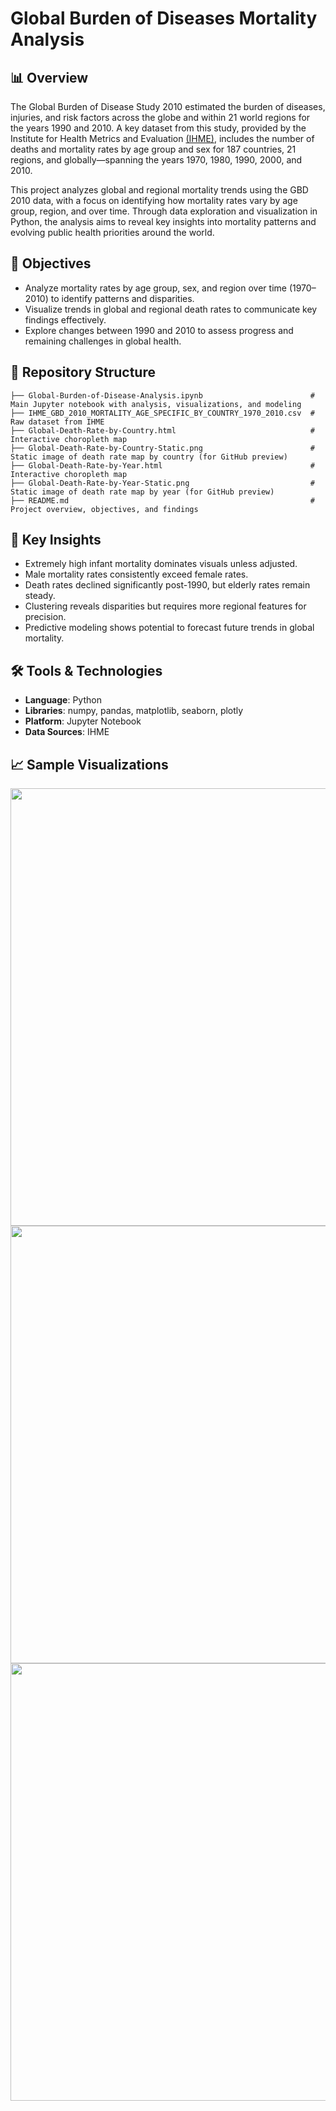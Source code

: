 # Global Burden of Diseases Mortality Analysis

## 📊 Overview
The Global Burden of Disease Study 2010 estimated the burden of diseases, injuries, and risk factors across the globe and within 21 world regions for the years 1990 and 2010. A key dataset from this study, provided by the Institute for Health Metrics and Evaluation [(IHME)](https://ghdx.healthdata.org/record/ihme-data/gbd-2010-mortality-results-1970-2010), includes the number of deaths and mortality rates by age group and sex for 187 countries, 21 regions, and globally—spanning the years 1970, 1980, 1990, 2000, and 2010.

This project analyzes global and regional mortality trends using the GBD 2010 data, with a focus on identifying how mortality rates vary by age group, region, and over time. Through data exploration and visualization in Python, the analysis aims to reveal key insights into mortality patterns and evolving public health priorities around the world.

## 🎯 Objectives  
- Analyze mortality rates by age group, sex, and region over time (1970–2010) to identify patterns and disparities.
- Visualize trends in global and regional death rates to communicate key findings effectively.
- Explore changes between 1990 and 2010 to assess progress and remaining challenges in global health.

## 📁 Repository Structure  
```
├── Global-Burden-of-Disease-Analysis.ipynb                        # Main Jupyter notebook with analysis, visualizations, and modeling
├── IHME_GBD_2010_MORTALITY_AGE_SPECIFIC_BY_COUNTRY_1970_2010.csv  # Raw dataset from IHME
├── Global-Death-Rate-by-Country.html                              # Interactive choropleth map
├── Global-Death-Rate-by-Country-Static.png                        # Static image of death rate map by country (for GitHub preview)
├── Global-Death-Rate-by-Year.html                                 # Interactive choropleth map
├── Global-Death-Rate-by-Year-Static.png                           # Static image of death rate map by year (for GitHub preview)
├── README.md                                                      # Project overview, objectives, and findings
```

## 🧠 Key Insights
- Extremely high infant mortality dominates visuals unless adjusted.
- Male mortality rates consistently exceed female rates.
- Death rates declined significantly post-1990, but elderly rates remain steady.
- Clustering reveals disparities but requires more regional features for precision.
- Predictive modeling shows potential to forecast future trends in global mortality.

## 🛠 Tools & Technologies  
- **Language**: Python  
- **Libraries**: numpy, pandas, matplotlib, seaborn, plotly  
- **Platform**: Jupyter Notebook  
- **Data Sources**: IHME

## 📈 Sample Visualizations  
<img src="https://github.com/user-attachments/assets/f538d7cb-898a-4d24-95be-3f1e1f22d803" width="700" /><br>
<img src="https://github.com/user-attachments/assets/0a26c077-fa2b-4164-9d1e-4d84b753c55d" width="700" /><br>
<img src="https://github.com/user-attachments/assets/25c0651f-8802-46a3-a03a-6ac39c74c4db" width="700" />
